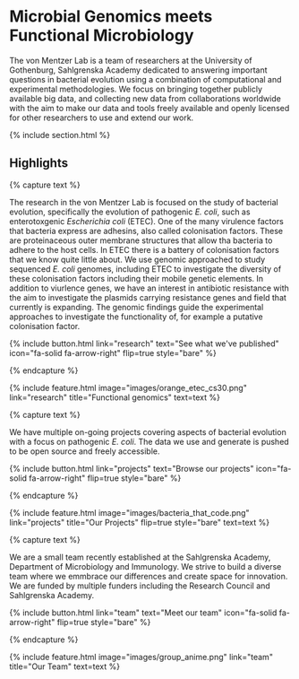 ---
---

# Microbial Genomics meets Functional Microbiology

The von Mentzer Lab is a team of researchers at the University of Gothenburg, Sahlgrenska Academy dedicated to answering important questions in bacterial evolution using a combination of computational and experimental methodologies. We focus on bringing together publicly available big data, and collecting new data from collaborations worldwide with the aim to make our data and tools freely available and openly licensed for other researchers to use and extend our work.

{% include section.html %}

## Highlights

{% capture text %}

The research in the von Mentzer Lab is focused on the study of bacterial evolution, specifically the evolution of pathogenic _E. coli_, such as enterotoxgenic _Escherichia coli_ (ETEC). One of the many virulence factors that bacteria express are adhesins, also called colonisation factors. These are proteinaceous outer membrane structures that allow tha bacteria to adhere to the host cells. In ETEC there is a battery of colonisation factors that we know quite little about. We use genomic approached to study sequenced _E. coli_ genomes, including ETEC to investigate the diversity of these colonisation factors including their mobile genetic elements. In addition to viurlence genes, we have an interest in antibiotic resistance with the aim to investigate the plasmids carrying resistance genes and field that currently is expanding. The genomic findings guide the experimental approaches to investigate the functionality of, for example a putative colonisation factor. 

{%
  include button.html
  link="research"
  text="See what we've published"
  icon="fa-solid fa-arrow-right"
  flip=true
  style="bare"
%}

{% endcapture %}

{%
  include feature.html
  image="images/orange_etec_cs30.png"
  link="research"
  title="Functional genomics"
  text=text
%}

{% capture text %}

We have multiple on-going projects covering aspects of bacterial evolution with a focus on pathogenic _E. coli_. The data we use and generate is pushed to be open source and freely accessible. 

{%
  include button.html
  link="projects"
  text="Browse our projects"
  icon="fa-solid fa-arrow-right"
  flip=true
  style="bare"
%}

{% endcapture %}

{%
  include feature.html
  image="images/bacteria_that_code.png"
  link="projects"
  title="Our Projects"
  flip=true
  style="bare"
  text=text
%}

{% capture text %}

We are a small team recently established at the Sahlgrenska Academy, Department of Microbiology and Immunology. We strive to build a diverse team where we emmbrace our differences and create space for innovation. We are funded by multiple funders including the Research Council and Sahlgrenska Academy. 

{%
  include button.html
  link="team"
  text="Meet our team"
  icon="fa-solid fa-arrow-right"
  flip=true
  style="bare"
%}

{% endcapture %}

{%
  include feature.html
  image="images/group_anime.png"
  link="team"
  title="Our Team"
  text=text
%}

